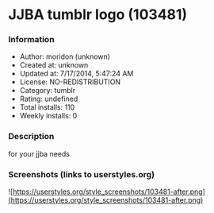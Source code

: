 # JJBA tumblr logo (103481)

### Information
- Author: moridon (unknown)
- Created at: unknown
- Updated at: 7/17/2014, 5:47:24 AM
- License: NO-REDISTRIBUTION
- Category: tumblr
- Rating: undefined
- Total installs: 110
- Weekly installs: 0


### Description
for your jjba needs


### Screenshots (links to userstyles.org)
![https://userstyles.org/style_screenshots/103481-after.png](https://userstyles.org/style_screenshots/103481-after.png)


